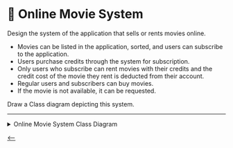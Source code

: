 # 🎥 Online Movie System

Design the system of the application that sells or rents movies online.

- Movies can be listed in the application, sorted, and users can subscribe to the application.
- Users purchase credits through the system for subscription.
- Only users who subscribe can rent movies with their credits and the credit cost of the movie they rent is deducted from their account.
- Regular users and subscribers can buy movies.
- If the movie is not available, it can be requested.

Draw a Class diagram depicting this system.

---

<details>
<summary>Online Movie System Class Diagram</summary>
<a href="https://app.gleek.io/diagrams/KE4zFxsUad6tIpIvRpwP2Q" target="_blank">
    <img src="https://sketchertest.blob.core.windows.net/previewimages/KE4zFxsUad6tIpIvRpwP2Q.png" alt="Movie App System" title="Movie App System" />
</a>
</details>

[<--](../ReadMe.md)
